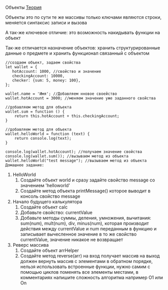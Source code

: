 Объекты
[Теория](https://learn.javascript.ru/object)

Объекты это по сути те же массивы только ключами являются строки, меняется синтаксис записи и вызова

А так-же ключевое отличие: это возможность накидывать функции на объект

Так-же отличается назначение объектов: 
хранить структурированные данные о предмете и хранить функционал связанный с объектом

    //создаем объект, задаем свойства
    let wallet = {
       hotAccount: 1000, //свойство и значение
       checkingAccount: 10000,
       checker: {sum: 5, money: 100},
    };
    
    wallet.name = 'Имя'; //Добавляем нновое своейство
    wallet.hotAccount = 3000; //меняем значение уже заданного свойства
    
    //добавляем метод для объекта
    wallet.sum = function () {
        return this.hotAccount + this.checkingAccount;
    }

    //добавляем метод для объекта
    wallet.helloWorld = function (text) {
        return console.log(text);
    }
        
    console.log(wallet.hotAccount); //получаем значение свойства
    console.log(wallet.sum()); //вызываем метод из объекта
    wallet.helloWorld("test message"); //вызываем метод из объекта
    Домашнее задание:

1. HelloWorld
   1. Создайте объект world и сразу задайте свойство message со значением 'helloworld'
   2. Создайте метод объекта printMessage() которое выводит в консоль свойство message
2. Начало будущего калькулятора
   1. Создайте объект calc
   2. Добавьте свойство: currentValue
   3. Добавьте методы суммы, деления, умножения, вычитания:  sum(num), mult(num), div, minus(num), которая производит действия между currentValue и num переданным в функцию и записывает вычесленное значение в то же свойство currentValue, значение никакое не возвращает
3. Реверс массива
    1. Создайте объект arrHelper
    2. Создайте метод reverse(arr) на вход получает массив на выход должен вернуть массив с элементами в обратном порядке, нельзя использовать встроенные функции, нужно самим с помощью циклов поменять все элементы местами, в комментариях напишите сложность алгоритма например O1 или On
    
    
